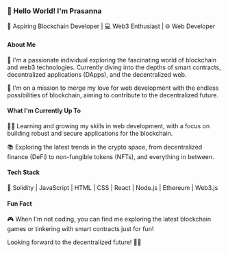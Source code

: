 ### 👋 Hello World! I'm Prasanna

🚀 Aspiring Blockchain Developer | 💻 Web3 Enthusiast | 🌐 Web Developer

#### About Me

🌱 I'm a passionate individual exploring the fascinating world of blockchain and web3 technologies. Currently diving into the depths of smart contracts, decentralized applications (DApps), and the decentralized web.

🔭 I'm on a mission to merge my love for web development with the endless possibilities of blockchain, aiming to contribute to the decentralized future.

#### What I'm Currently Up To

👨‍💻 Learning and growing my skills in web development, with a focus on building robust and secure applications for the blockchain.

📚 Exploring the latest trends in the crypto space, from decentralized finance (DeFi) to non-fungible tokens (NFTs), and everything in between.

#### Tech Stack

🔧 Solidity | JavaScript | HTML | CSS | React | Node.js | Ethereum | Web3.js

#### Fun Fact

🎮 When I'm not coding, you can find me exploring the latest blockchain games or tinkering with smart contracts just for fun!

Looking forward to the decentralized future! 🚀✨

